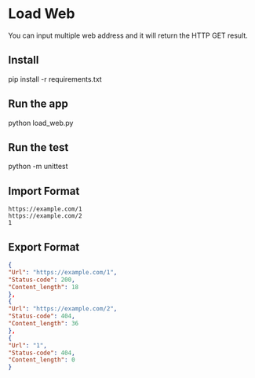 # Load Web
You can input multiple web address and it will return the HTTP GET result.

## Install
   pip install -r requirements.txt
## Run the app
   python load_web.py
## Run the test
   python -m unittest


## Import Format
```console
https://example.com/1
https://example.com/2
1
```

## Export Format
```json
{
"Url": "https://example.com/1",
"Status-code": 200,
"Content_length": 18
},
{
"Url": "https://example.com/2",
"Status-code": 404,
"Content_length": 36
},
{
"Url": "1",
"Status-code": 404,
"Content_length": 0
}
```
